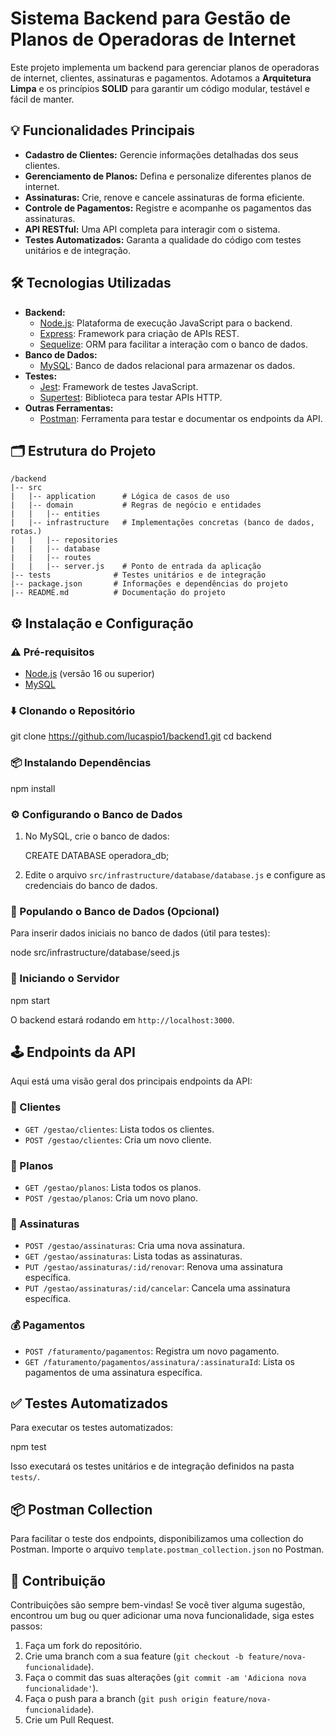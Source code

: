 
# Sistema Backend para Gestão de Planos de Operadoras de Internet


Este projeto implementa um backend para gerenciar planos de operadoras de internet, clientes, assinaturas e pagamentos. Adotamos a **Arquitetura Limpa** e os princípios **SOLID** para garantir um código modular, testável e fácil de manter.


## 💡 Funcionalidades Principais

*   **Cadastro de Clientes:** Gerencie informações detalhadas dos seus clientes.
*   **Gerenciamento de Planos:** Defina e personalize diferentes planos de internet.
*   **Assinaturas:** Crie, renove e cancele assinaturas de forma eficiente.
*   **Controle de Pagamentos:** Registre e acompanhe os pagamentos das assinaturas.
*   **API RESTful:** Uma API completa para interagir com o sistema.
*   **Testes Automatizados:** Garanta a qualidade do código com testes unitários e de integração.

## 🛠️ Tecnologias Utilizadas

*   **Backend:**
    *   [Node.js](https://nodejs.org/en/): Plataforma de execução JavaScript para o backend.
    *   [Express](https://expressjs.com/): Framework para criação de APIs REST.
    *   [Sequelize](https://sequelize.org/): ORM para facilitar a interação com o banco de dados.
*   **Banco de Dados:**
    *   [MySQL](https://www.mysql.com/): Banco de dados relacional para armazenar os dados.
*   **Testes:**
    *   [Jest](https://jestjs.io/): Framework de testes JavaScript.
    *   [Supertest](https://github.com/visionmedia/supertest): Biblioteca para testar APIs HTTP.
*   **Outras Ferramentas:**
    *   [Postman](https://www.postman.com/): Ferramenta para testar e documentar os endpoints da API.

## 🗂️ Estrutura do Projeto

```
/backend
|-- src
|   |-- application      # Lógica de casos de uso
|   |-- domain           # Regras de negócio e entidades
|   |   |-- entities
|   |-- infrastructure   # Implementações concretas (banco de dados, rotas.)
|   |   |-- repositories
|   |   |-- database
|   |   |-- routes
|   |   |-- server.js    # Ponto de entrada da aplicação
|-- tests              # Testes unitários e de integração
|-- package.json       # Informações e dependências do projeto
|-- README.md          # Documentação do projeto
```

## ⚙️ Instalação e Configuração

### ⚠️ Pré-requisitos

*   [Node.js](https://nodejs.org/en/) (versão 16 ou superior)
*   [MySQL](https://www.mysql.com/)

### ⬇️ Clonando o Repositório


git clone https://github.com/lucaspio1/backend1.git
cd backend

### 📦 Instalando Dependências


npm install


### ⚙️ Configurando o Banco de Dados

1.  No MySQL, crie o banco de dados:

    
    CREATE DATABASE operadora_db;
    

2.  Edite o arquivo `src/infrastructure/database/database.js` e configure as credenciais do banco de dados.

### 🌱 Populando o Banco de Dados (Opcional)

Para inserir dados iniciais no banco de dados (útil para testes):


node src/infrastructure/database/seed.js


### 🚀 Iniciando o Servidor


npm start


O backend estará rodando em `http://localhost:3000`.

## 🕹️ Endpoints da API

Aqui está uma visão geral dos principais endpoints da API:

### 👤 Clientes

*   `GET /gestao/clientes`: Lista todos os clientes.
*   `POST /gestao/clientes`: Cria um novo cliente.

### 🏢 Planos

*   `GET /gestao/planos`: Lista todos os planos.
*   `POST /gestao/planos`: Cria um novo plano.

### 📝 Assinaturas

*   `POST /gestao/assinaturas`: Cria uma nova assinatura.
*   `GET /gestao/assinaturas`: Lista todas as assinaturas.
*   `PUT /gestao/assinaturas/:id/renovar`: Renova uma assinatura específica.
*   `PUT /gestao/assinaturas/:id/cancelar`: Cancela uma assinatura específica.

### 💰 Pagamentos

*   `POST /faturamento/pagamentos`: Registra um novo pagamento.
*   `GET /faturamento/pagamentos/assinatura/:assinaturaId`: Lista os pagamentos de uma assinatura específica.

## ✅ Testes Automatizados

Para executar os testes automatizados:


npm test


Isso executará os testes unitários e de integração definidos na pasta `tests/`.

## 📦 Postman Collection

Para facilitar o teste dos endpoints, disponibilizamos uma collection do Postman. Importe o arquivo `template.postman_collection.json` no Postman.

## 🤝 Contribuição

Contribuições são sempre bem-vindas! Se você tiver alguma sugestão, encontrou um bug ou quer adicionar uma nova funcionalidade, siga estes passos:

1.  Faça um fork do repositório.
2.  Crie uma branch com a sua feature (`git checkout -b feature/nova-funcionalidade`).
3.  Faça o commit das suas alterações (`git commit -am 'Adiciona nova funcionalidade'`).
4.  Faça o push para a branch (`git push origin feature/nova-funcionalidade`).
5.  Crie um Pull Request.

